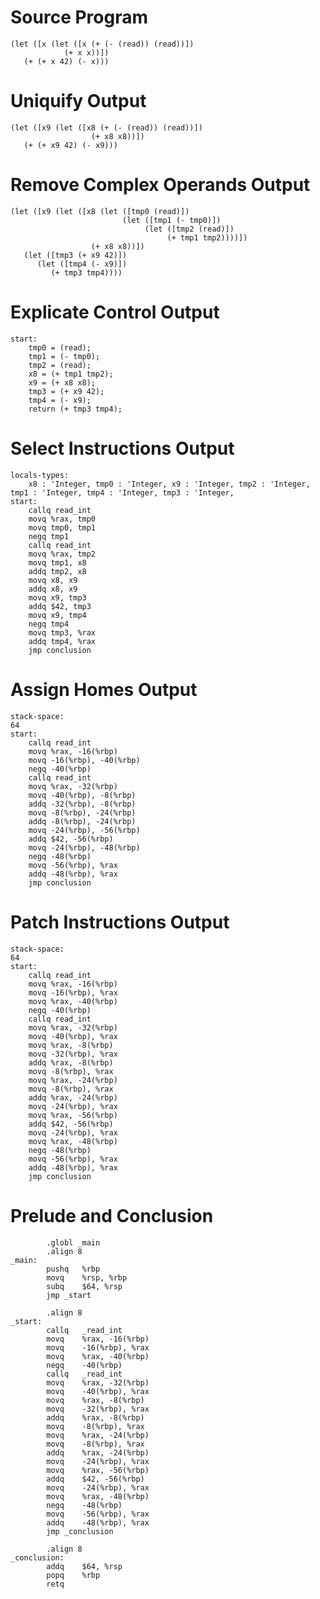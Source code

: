 
# Source Program

    (let ([x (let ([x (+ (- (read)) (read))])
                (+ x x))])
       (+ (+ x 42) (- x)))

# Uniquify Output

    (let ([x9 (let ([x8 (+ (- (read)) (read))])
                      (+ x8 x8))])
       (+ (+ x9 42) (- x9)))

# Remove Complex Operands Output

    (let ([x9 (let ([x8 (let ([tmp0 (read)])
                             (let ([tmp1 (- tmp0)])
                                  (let ([tmp2 (read)])
                                       (+ tmp1 tmp2))))])
                      (+ x8 x8))])
       (let ([tmp3 (+ x9 42)])
          (let ([tmp4 (- x9)])
             (+ tmp3 tmp4))))

# Explicate Control Output

    start:
        tmp0 = (read);
        tmp1 = (- tmp0);
        tmp2 = (read);
        x8 = (+ tmp1 tmp2);
        x9 = (+ x8 x8);
        tmp3 = (+ x9 42);
        tmp4 = (- x9);
        return (+ tmp3 tmp4);

# Select Instructions Output

    locals-types:
        x8 : 'Integer, tmp0 : 'Integer, x9 : 'Integer, tmp2 : 'Integer, tmp1 : 'Integer, tmp4 : 'Integer, tmp3 : 'Integer, 
    start:
        callq read_int
        movq %rax, tmp0
        movq tmp0, tmp1
        negq tmp1
        callq read_int
        movq %rax, tmp2
        movq tmp1, x8
        addq tmp2, x8
        movq x8, x9
        addq x8, x9
        movq x9, tmp3
        addq $42, tmp3
        movq x9, tmp4
        negq tmp4
        movq tmp3, %rax
        addq tmp4, %rax
        jmp conclusion

# Assign Homes Output

    stack-space:
    64
    start:
        callq read_int
        movq %rax, -16(%rbp)
        movq -16(%rbp), -40(%rbp)
        negq -40(%rbp)
        callq read_int
        movq %rax, -32(%rbp)
        movq -40(%rbp), -8(%rbp)
        addq -32(%rbp), -8(%rbp)
        movq -8(%rbp), -24(%rbp)
        addq -8(%rbp), -24(%rbp)
        movq -24(%rbp), -56(%rbp)
        addq $42, -56(%rbp)
        movq -24(%rbp), -48(%rbp)
        negq -48(%rbp)
        movq -56(%rbp), %rax
        addq -48(%rbp), %rax
        jmp conclusion
    

# Patch Instructions Output

    stack-space:
    64
    start:
        callq read_int
        movq %rax, -16(%rbp)
        movq -16(%rbp), %rax
        movq %rax, -40(%rbp)
        negq -40(%rbp)
        callq read_int
        movq %rax, -32(%rbp)
        movq -40(%rbp), %rax
        movq %rax, -8(%rbp)
        movq -32(%rbp), %rax
        addq %rax, -8(%rbp)
        movq -8(%rbp), %rax
        movq %rax, -24(%rbp)
        movq -8(%rbp), %rax
        addq %rax, -24(%rbp)
        movq -24(%rbp), %rax
        movq %rax, -56(%rbp)
        addq $42, -56(%rbp)
        movq -24(%rbp), %rax
        movq %rax, -48(%rbp)
        negq -48(%rbp)
        movq -56(%rbp), %rax
        addq -48(%rbp), %rax
        jmp conclusion
    
# Prelude and Conclusion

            .globl _main
            .align 8
    _main:
            pushq	%rbp
            movq	%rsp, %rbp
            subq	$64, %rsp
            jmp _start

            .align 8
    _start:
            callq	_read_int
            movq	%rax, -16(%rbp)
            movq	-16(%rbp), %rax
            movq	%rax, -40(%rbp)
            negq	-40(%rbp)
            callq	_read_int
            movq	%rax, -32(%rbp)
            movq	-40(%rbp), %rax
            movq	%rax, -8(%rbp)
            movq	-32(%rbp), %rax
            addq	%rax, -8(%rbp)
            movq	-8(%rbp), %rax
            movq	%rax, -24(%rbp)
            movq	-8(%rbp), %rax
            addq	%rax, -24(%rbp)
            movq	-24(%rbp), %rax
            movq	%rax, -56(%rbp)
            addq	$42, -56(%rbp)
            movq	-24(%rbp), %rax
            movq	%rax, -48(%rbp)
            negq	-48(%rbp)
            movq	-56(%rbp), %rax
            addq	-48(%rbp), %rax
            jmp _conclusion

            .align 8
    _conclusion:
            addq	$64, %rsp
            popq	%rbp
            retq


